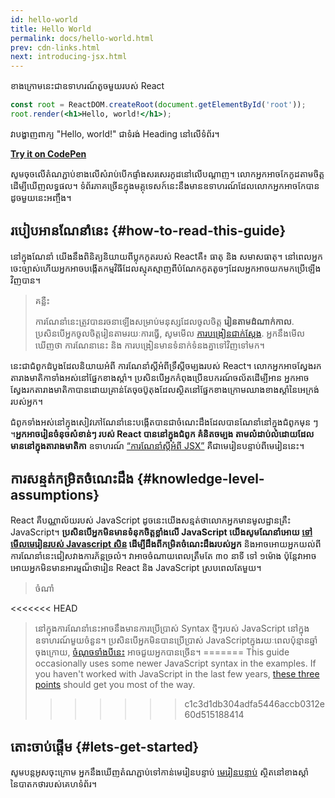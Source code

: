 ```yaml
---
id: hello-world
title: Hello World
permalink: docs/hello-world.html
prev: cdn-links.html
next: introducing-jsx.html
---
```


ខាងក្រោមនេះជាឧទាហរណ៍តូចមួយរបស់ React

```jsx
const root = ReactDOM.createRoot(document.getElementById('root'));
root.render(<h1>Hello, world!</h1>);
```

វាបង្ហាញពាក្យ "Hello, world!" ជាទំរង់ Heading នៅលើទំព័រ។

**[Try it on CodePen](https://codepen.io/gaearon/pen/rrpgNB?editors=1010)**

សូមចុចលើតំណភ្ជាប់ខាងលើសំរាប់បើកផ្ទាំងសរសេរកូដនៅលើបណ្តាញ។ លោកអ្នកអាចកែកូដតាមចិត្ត ដើម្បីឃើញលទ្ធផល។ ទំព័រភាគច្រើនក្នុងមគ្គុទេសក៍នេះនឹងមានឧទាហរណ៍ដែលលោកអ្នកអាចកែបាន ដូចមួយនេះអញ្ចឹង។


## របៀបអានណែនាំនេះ {#how-to-read-this-guide}

នៅក្នុងណែនាំ យើងនឹងពិនិត្យនិយាយពីប្លុកកូតរបស់ Reactគឺ៖ ធាតុ និង សមាសធាតុ។ នៅ​ពេល​អ្នក​ចេះ​ច្បាស់​ហើយ​​ អ្នកអាចបង្កើតកម្មវិធីដែល​ស្មុគស្មាញ​ពីបំណែកកូតតូចៗដែលអ្នកអាច​យកមកប្រើឡើងវិញបាន។


>គន្លឺះ
>
>ការណែនាំនេះត្រូវបានរចនាឡើងសម្រាប់មនុស្សដែលចូលចិត្ត **រៀនតាមដំណាក់កាល**. ប្រសិនបើអ្នកចូលចិត្តរៀនតាមរយៈការធ្វើ, សូមមើល [ការបង្រៀនជាក់ស្តែង](/tutorial/tutorial.html). អ្នកនឹងមើលឃើញថា ការណែនានេះ និង ការបង្រៀនមានទំនាក់ទំនងគ្នាទៅវិញទៅមក។

នេះជាជំពូកដំបូង​ដែលនិយាយអំពី ការណែនាំស្តីអំពីទ្រឹស្តីចម្បងរបស់ React។ លោកអ្នកអាចស្វែងរកតារាងមាតិកាទាំងអស់នៅផ្នែកខាងស្តាំ។ ប្រសិនបើអ្នកកំពុងប្រើឧបករណ៍ចល័តដើម្បីអាន អ្នកអាចស្វែងរកតារាងមាតិកាបាន​ដោយគ្រាន់តែចុច​ប៊ូតុងដែលស្ថិតនៅផ្នែកខាងក្រោមឈាងខាងស្តាំនៃអេក្រង់របស់អ្នក។

ជំពូកទាំងអស់នៅក្នុងសៀវភៅណែនាំនេះបង្កើតបានជាចំណេះដឹងដែលបានណែនាំនៅក្នុងជំពូកមុន ៗ​ ។ **​អ្នកអាចរៀនចំនុចសំខាន់ៗ​ របស់​ React បាននៅក្នុង​ជំពូក​ គំនិតចម្បង តាមលំដាប់លំដោយដែលមាននៅក្នុងតារាងមាតិកា** ឧទាហរណ៍​ [“ការណែនាំស្តីអំពី JSX”](/docs/introducing-jsx.html) គឺជាមេរៀនបន្ទាប់ពីមេរៀននេះ។

## ការសន្មត់កម្រិតចំណេះដឹង {#knowledge-level-assumptions}

React គឺបណ្ណាល័យរបស់ JavaScript ដូចនេះយើងសន្មត់ថាលោកអ្នកមានមូលដ្ឋានគ្រឺះ JavaScript។ **ប្រសិនបើអ្នកមិនមានទំនុកចិត្តខ្លាំងលើ JavaScript យើងសូមណែនាំអោយ [ទៅមើលមេរៀនរបស់ Javascript សិន](https://developer.mozilla.org/en-US/docs/Web/JavaScript/A_re-introduction_to_JavaScript) ដើម្បីដឹងពីកម្រិតចំណេះដឹងរបស់អ្នក** និងអាចអោយអ្នកយល់ពីការណែនាំនេះជៀសវាងការភ័ន្តច្រលំ។ វាអាចចំណាយពេលត្រឹមតែ ៣០ នាទី ទៅ ១ម៉ោង ប៉ុន្តែវាអាចអោយអ្នកមិនមានអារម្មណ៏ថារៀន React និង​ JavaScript ស្របពេលតែមួយ។

>ចំណាំ
>
<<<<<<< HEAD
>នៅក្នុង​ការ​ណែនាំ​នេះអាចនឹង​មានការ​ប្រើ​ប្រាស់​ Syntax ថ្មីៗ​របស់ JavaScript នៅក្នុងឧទាហរណ៍​មួយចំនួន។ ប្រសិនបើអ្នកមិនបាន​ប្រើប្រាស់ JavaScript​ ក្នុងរយៈពេលប៉ុន្មានឆ្នាំ​ចុងក្រោយ, [ចំណុចទាំងបីនេះ](https://gist.github.com/gaearon/683e676101005de0add59e8bb345340c) អាចជួយអ្នកបានច្រើន។
=======
>This guide occasionally uses some newer JavaScript syntax in the examples. If you haven't worked with JavaScript in the last few years, [these three points](https://gist.github.com/gaearon/683e676101005de0add59e8bb345340c) should get you most of the way.
>>>>>>> c1c3d1db304adfa5446accb0312e60d515188414


## តោះចាប់ផ្តើម {#lets-get-started}

សូមបន្តអូសចុះក្រោម អ្នក​នឹង​ឃើញតំណភ្ជាប់ទៅកាន់មេរៀនបន្ទាប់ [មេរៀនបន្ទាប់](/docs/introducing-jsx.html) ស្ថិតនៅខាងស្តាំនៃបាតកថារបស់គេហទំព័រ។


